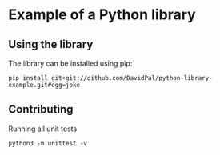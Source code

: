 # Example of a Python library

## Using the library

The library can be installed using pip: 

```
pip install git+git://github.com/DavidPal/python-library-example.git#egg=joke
```

## Contributing

Running all unit tests

```
python3 -m unittest -v
```

